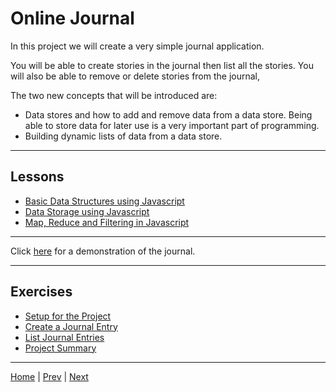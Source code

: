 # Online Journal

In this project we will create a very simple journal application.


You will be able to create stories in the journal then list all the stories. You will also be able to remove or delete stories from the journal,

The two new concepts that will be introduced are:

- Data stores and how to add and remove data from a data store. Being able to store data for later use is a very important part of programming.
- Building dynamic lists of data from a data store.

---

## Lessons

- [Basic Data Structures using Javascript](data-structures)
- [Data Storage using Javascript](databases)
- [Map, Reduce and Filtering in Javascript](map-reduce-filter)

---

Click [here](https://hyperdev.com/#!/project/plain-carp) for a demonstration of the journal.

---

## Exercises ##

- [Setup for the Project](setup)
- [Create a Journal Entry](create)
- [List Journal Entries](list)
- [Project Summary](summary)

---

[Home](/) | [Prev](/5-calculator/) | [Next](/7-snake-game/)
